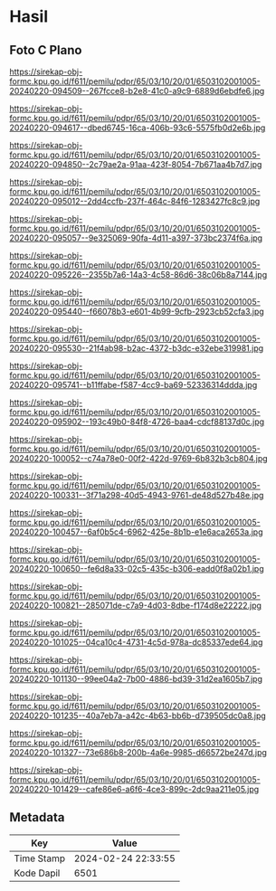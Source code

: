 # Hasil

## Foto C Plano

https://sirekap-obj-formc.kpu.go.id/f611/pemilu/pdpr/65/03/10/20/01/6503102001005-20240220-094509--267fcce8-b2e8-41c0-a9c9-6889d6ebdfe6.jpg

https://sirekap-obj-formc.kpu.go.id/f611/pemilu/pdpr/65/03/10/20/01/6503102001005-20240220-094617--dbed6745-16ca-406b-93c6-5575fb0d2e6b.jpg

https://sirekap-obj-formc.kpu.go.id/f611/pemilu/pdpr/65/03/10/20/01/6503102001005-20240220-094850--2c79ae2a-91aa-423f-8054-7b671aa4b7d7.jpg

https://sirekap-obj-formc.kpu.go.id/f611/pemilu/pdpr/65/03/10/20/01/6503102001005-20240220-095012--2dd4ccfb-237f-464c-84f6-1283427fc8c9.jpg

https://sirekap-obj-formc.kpu.go.id/f611/pemilu/pdpr/65/03/10/20/01/6503102001005-20240220-095057--9e325069-90fa-4d11-a397-373bc2374f6a.jpg

https://sirekap-obj-formc.kpu.go.id/f611/pemilu/pdpr/65/03/10/20/01/6503102001005-20240220-095226--2355b7a6-14a3-4c58-86d6-38c06b8a7144.jpg

https://sirekap-obj-formc.kpu.go.id/f611/pemilu/pdpr/65/03/10/20/01/6503102001005-20240220-095440--f66078b3-e601-4b99-9cfb-2923cb52cfa3.jpg

https://sirekap-obj-formc.kpu.go.id/f611/pemilu/pdpr/65/03/10/20/01/6503102001005-20240220-095530--21f4ab98-b2ac-4372-b3dc-e32ebe319981.jpg

https://sirekap-obj-formc.kpu.go.id/f611/pemilu/pdpr/65/03/10/20/01/6503102001005-20240220-095741--b11ffabe-f587-4cc9-ba69-52336314ddda.jpg

https://sirekap-obj-formc.kpu.go.id/f611/pemilu/pdpr/65/03/10/20/01/6503102001005-20240220-095902--193c49b0-84f8-4726-baa4-cdcf88137d0c.jpg

https://sirekap-obj-formc.kpu.go.id/f611/pemilu/pdpr/65/03/10/20/01/6503102001005-20240220-100052--c74a78e0-00f2-422d-9769-6b832b3cb804.jpg

https://sirekap-obj-formc.kpu.go.id/f611/pemilu/pdpr/65/03/10/20/01/6503102001005-20240220-100331--3f71a298-40d5-4943-9761-de48d527b48e.jpg

https://sirekap-obj-formc.kpu.go.id/f611/pemilu/pdpr/65/03/10/20/01/6503102001005-20240220-100457--6af0b5c4-6962-425e-8b1b-e1e6aca2653a.jpg

https://sirekap-obj-formc.kpu.go.id/f611/pemilu/pdpr/65/03/10/20/01/6503102001005-20240220-100650--fe6d8a33-02c5-435c-b306-eadd0f8a02b1.jpg

https://sirekap-obj-formc.kpu.go.id/f611/pemilu/pdpr/65/03/10/20/01/6503102001005-20240220-100821--285071de-c7a9-4d03-8dbe-f174d8e22222.jpg

https://sirekap-obj-formc.kpu.go.id/f611/pemilu/pdpr/65/03/10/20/01/6503102001005-20240220-101025--04ca10c4-4731-4c5d-978a-dc85337ede64.jpg

https://sirekap-obj-formc.kpu.go.id/f611/pemilu/pdpr/65/03/10/20/01/6503102001005-20240220-101130--99ee04a2-7b00-4886-bd39-31d2ea1605b7.jpg

https://sirekap-obj-formc.kpu.go.id/f611/pemilu/pdpr/65/03/10/20/01/6503102001005-20240220-101235--40a7eb7a-a42c-4b63-bb6b-d739505dc0a8.jpg

https://sirekap-obj-formc.kpu.go.id/f611/pemilu/pdpr/65/03/10/20/01/6503102001005-20240220-101327--73e686b8-200b-4a6e-9985-d66572be247d.jpg

https://sirekap-obj-formc.kpu.go.id/f611/pemilu/pdpr/65/03/10/20/01/6503102001005-20240220-101429--cafe86e6-a6f6-4ce3-899c-2dc9aa211e05.jpg


## Metadata

| Key        | Value               |
| ---------- | ------------------- |
| Time Stamp | 2024-02-24 22:33:55 |
| Kode Dapil | 6501                |



